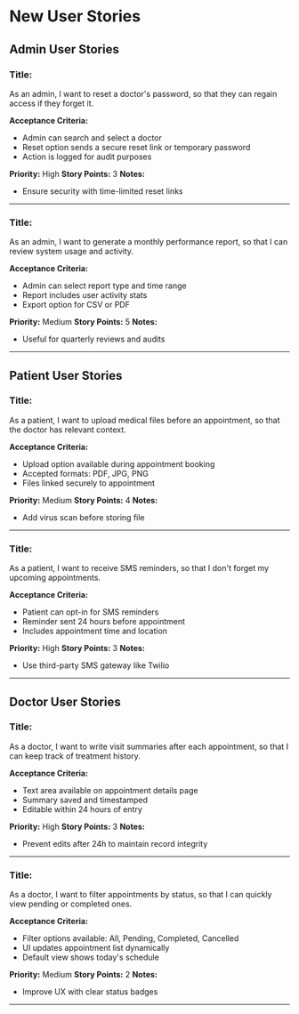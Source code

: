 # New User Stories

## Admin User Stories

### Title:
As an admin, I want to reset a doctor's password, so that they can regain access if they forget it.

**Acceptance Criteria:**
- Admin can search and select a doctor
- Reset option sends a secure reset link or temporary password
- Action is logged for audit purposes

**Priority:** High
**Story Points:** 3
**Notes:**
- Ensure security with time-limited reset links

---

### Title:
As an admin, I want to generate a monthly performance report, so that I can review system usage and activity.

**Acceptance Criteria:**
- Admin can select report type and time range
- Report includes user activity stats
- Export option for CSV or PDF

**Priority:** Medium
**Story Points:** 5
**Notes:**
- Useful for quarterly reviews and audits

---

## Patient User Stories

### Title:
As a patient, I want to upload medical files before an appointment, so that the doctor has relevant context.

**Acceptance Criteria:**
- Upload option available during appointment booking
- Accepted formats: PDF, JPG, PNG
- Files linked securely to appointment

**Priority:** Medium
**Story Points:** 4
**Notes:**
- Add virus scan before storing file

---

### Title:
As a patient, I want to receive SMS reminders, so that I don't forget my upcoming appointments.

**Acceptance Criteria:**
- Patient can opt-in for SMS reminders
- Reminder sent 24 hours before appointment
- Includes appointment time and location

**Priority:** High
**Story Points:** 3
**Notes:**
- Use third-party SMS gateway like Twilio

---

## Doctor User Stories

### Title:
As a doctor, I want to write visit summaries after each appointment, so that I can keep track of treatment history.

**Acceptance Criteria:**
- Text area available on appointment details page
- Summary saved and timestamped
- Editable within 24 hours of entry

**Priority:** High
**Story Points:** 3
**Notes:**
- Prevent edits after 24h to maintain record integrity

---

### Title:
As a doctor, I want to filter appointments by status, so that I can quickly view pending or completed ones.

**Acceptance Criteria:**
- Filter options available: All, Pending, Completed, Cancelled
- UI updates appointment list dynamically
- Default view shows today's schedule

**Priority:** Medium
**Story Points:** 2
**Notes:**
- Improve UX with clear status badges

---

